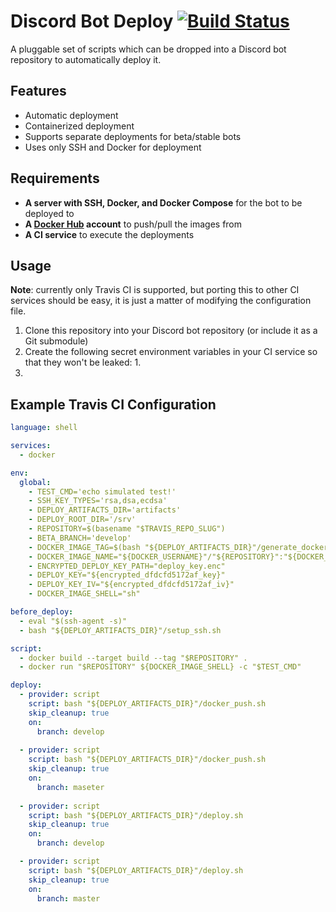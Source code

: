 # Discord Bot Deploy [![Build Status](https://travis-ci.com/jswny/discord-bot-deploy.svg?branch=master)](https://travis-ci.com/jswny/discord-bot-deploy)
A pluggable set of scripts which can be dropped into a Discord bot repository to automatically deploy it.

## Features
- Automatic deployment
- Containerized deployment
- Supports separate deployments for beta/stable bots
- Uses only SSH and Docker for deployment

## Requirements
- **A server with SSH, Docker, and Docker Compose** for the bot to be deployed to
- **A [Docker Hub](https://hub.docker.com/) account** to push/pull the images from
- **A CI service** to execute the deployments

## Usage
**Note**: currently only Travis CI is supported, but porting this to other CI services should be easy, it is just a matter of modifying the configuration file.

1. Clone this repository into your Discord bot repository (or include it as a Git submodule)
2. Create the following secret environment variables in your CI service so that they won't be leaked:
   1. 
3. 

## Example Travis CI Configuration
```yaml
language: shell

services:
  - docker

env:
  global:
    - TEST_CMD='echo simulated test!'
    - SSH_KEY_TYPES='rsa,dsa,ecdsa'
    - DEPLOY_ARTIFACTS_DIR='artifacts'
    - DEPLOY_ROOT_DIR='/srv'
    - REPOSITORY=$(basename "$TRAVIS_REPO_SLUG")
    - BETA_BRANCH='develop'
    - DOCKER_IMAGE_TAG=$(bash "${DEPLOY_ARTIFACTS_DIR}"/generate_docker_image_tag.sh)
    - DOCKER_IMAGE_NAME="${DOCKER_USERNAME}"/"${REPOSITORY}":"${DOCKER_IMAGE_TAG}"
    - ENCRYPTED_DEPLOY_KEY_PATH="deploy_key.enc"
    - DEPLOY_KEY="${encrypted_dfdcfd5172af_key}"
    - DEPLOY_KEY_IV="${encrypted_dfdcfd5172af_iv}"
    - DOCKER_IMAGE_SHELL="sh"

before_deploy:
  - eval "$(ssh-agent -s)"
  - bash "${DEPLOY_ARTIFACTS_DIR}"/setup_ssh.sh

script:
  - docker build --target build --tag "$REPOSITORY" .
  - docker run "$REPOSITORY" ${DOCKER_IMAGE_SHELL} -c "$TEST_CMD"

deploy:
  - provider: script
    script: bash "${DEPLOY_ARTIFACTS_DIR}"/docker_push.sh
    skip_cleanup: true
    on:
      branch: develop
  
  - provider: script
    script: bash "${DEPLOY_ARTIFACTS_DIR}"/docker_push.sh
    skip_cleanup: true
    on:
      branch: maseter
  
  - provider: script
    script: bash "${DEPLOY_ARTIFACTS_DIR}"/deploy.sh
    skip_cleanup: true
    on:
      branch: develop

  - provider: script
    script: bash "${DEPLOY_ARTIFACTS_DIR}"/deploy.sh
    skip_cleanup: true
    on:
      branch: master

```

